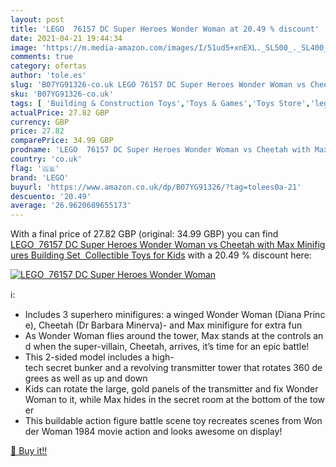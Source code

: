 ```yaml
---
layout: post
title: 'LEGO  76157 DC Super Heroes Wonder Woman at 20.49 % discount'
date: 2021-04-21 19:44:34
image: 'https://m.media-amazon.com/images/I/51ud5+xnEXL._SL500_._SL400_.jpg'
comments: true
category: ofertas
author: 'tole.es'
slug: 'B07YG91326-co.uk LEGO 76157 DC Super Heroes Wonder Woman vs Cheetah with...'
sku: 'B07YG91326-co.uk'
tags: [ 'Building & Construction Toys','Toys & Games','Toys Store','lego', ]
actualPrice: 27.82 GBP
currency: GBP
price: 27.82
comparePrice: 34.99 GBP
prodname: 'LEGO  76157 DC Super Heroes Wonder Woman vs Cheetah with Max Minifigures Building Set  Collectible Toys for Kids'
country: 'co.uk'
flag: '🇬🇧'
brand: 'LEGO'
buyurl: 'https://www.amazon.co.uk/dp/B07YG91326/?tag=tolees0a-21'
descuento: '20.49'
average: '26.9620689655173'
---
```


With a final price of 27.82 GBP (original: 34.99 GBP) you can find [LEGO  76157 DC Super Heroes Wonder Woman vs Cheetah with Max Minifigures Building Set  Collectible Toys for Kids](https://www.amazon.co.uk/dp/B07YG91326/?tag=tolees0a-21) with a  20.49 % discount here:

[![LEGO  76157 DC Super Heroes Wonder Woman](https://m.media-amazon.com/images/I/51ud5+xnEXL._SL500_._SL400_.jpg)](https://www.amazon.co.uk/dp/B07YG91326/?tag=tolees0a-21)

ℹ️:

- Includes 3 superhero minifigures: a winged Wonder Woman (Diana Prince), Cheetah (Dr Barbara Minerva)- and Max minifigure for extra fun
- As Wonder Woman flies around the tower, Max stands at the controls and when the super-villain, Cheetah, arrives, it’s time for an epic battle!
- This 2-sided model includes a high-tech secret bunker and a revolving transmitter tower that rotates 360 degrees as well as up and down
- Kids can rotate the large, gold panels of the transmitter and fix Wonder Woman to it, while Max hides in the secret room at the bottom of the tower
- This buildable action figure battle scene toy recreates scenes from Wonder Woman 1984 movie action and looks awesome on display!

[🛒 Buy it!!](https://www.amazon.co.uk/dp/B07YG91326/?tag=tolees0a-21)
